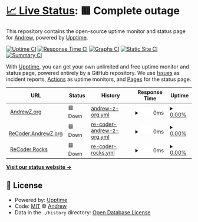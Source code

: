 # [📈 Live Status](https://upptime.recoder.rocks): <!--live status--> **🟥 Complete outage**

This repository contains the open-source uptime monitor and status page for [Andrew](http://recoder.andrewz.org/), powered by [Upptime](https://github.com/upptime/upptime).

[![Uptime CI](https://github.com/recoder/upptime/workflows/Uptime%20CI/badge.svg)](https://github.com/recoder/upptime/actions?query=workflow%3A%22Uptime+CI%22)
[![Response Time CI](https://github.com/recoder/upptime/workflows/Response%20Time%20CI/badge.svg)](https://github.com/recoder/upptime/actions?query=workflow%3A%22Response+Time+CI%22)
[![Graphs CI](https://github.com/recoder/upptime/workflows/Graphs%20CI/badge.svg)](https://github.com/recoder/upptime/actions?query=workflow%3A%22Graphs+CI%22)
[![Static Site CI](https://github.com/recoder/upptime/workflows/Static%20Site%20CI/badge.svg)](https://github.com/recoder/upptime/actions?query=workflow%3A%22Static+Site+CI%22)
[![Summary CI](https://github.com/recoder/upptime/workflows/Summary%20CI/badge.svg)](https://github.com/recoder/upptime/actions?query=workflow%3A%22Summary+CI%22)

With [Upptime](https://upptime.js.org), you can get your own unlimited and free uptime monitor and status page, powered entirely by a GitHub repository. We use [Issues](https://github.com/recoder/upptime/issues) as incident reports, [Actions](https://github.com/recoder/upptime/actions) as uptime monitors, and [Pages](https://upptime.recoder.rocks) for the status page.

<!--start: status pages-->
<!-- This summary is generated by Upptime (https://github.com/upptime/upptime) -->
<!-- Do not edit this manually, your changes will be overwritten -->
<!-- prettier-ignore -->
| URL | Status | History | Response Time | Uptime |
| --- | ------ | ------- | ------------- | ------ |
| <img alt="" src="https://icons.duckduckgo.com/ip3/andrewz.org.ico" height="13"> [AndrewZ.org](http://andrewz.org) | 🟥 Down | [andrew-z-org.yml](https://github.com/recoder/upptime/commits/HEAD/history/andrew-z-org.yml) | <details><summary><img alt="Response time graph" src="./graphs/andrew-z-org/response-time-week.png" height="20"> 0ms</summary><br><a href="https://upptime.recoder.rocks/history/andrew-z-org"><img alt="Response time 0" src="https://img.shields.io/endpoint?url=https%3A%2F%2Fraw.githubusercontent.com%2Frecoder%2Fupptime%2FHEAD%2Fapi%2Fandrew-z-org%2Fresponse-time.json"></a><br><a href="https://upptime.recoder.rocks/history/andrew-z-org"><img alt="24-hour response time 0" src="https://img.shields.io/endpoint?url=https%3A%2F%2Fraw.githubusercontent.com%2Frecoder%2Fupptime%2FHEAD%2Fapi%2Fandrew-z-org%2Fresponse-time-day.json"></a><br><a href="https://upptime.recoder.rocks/history/andrew-z-org"><img alt="7-day response time 0" src="https://img.shields.io/endpoint?url=https%3A%2F%2Fraw.githubusercontent.com%2Frecoder%2Fupptime%2FHEAD%2Fapi%2Fandrew-z-org%2Fresponse-time-week.json"></a><br><a href="https://upptime.recoder.rocks/history/andrew-z-org"><img alt="30-day response time 0" src="https://img.shields.io/endpoint?url=https%3A%2F%2Fraw.githubusercontent.com%2Frecoder%2Fupptime%2FHEAD%2Fapi%2Fandrew-z-org%2Fresponse-time-month.json"></a><br><a href="https://upptime.recoder.rocks/history/andrew-z-org"><img alt="1-year response time 0" src="https://img.shields.io/endpoint?url=https%3A%2F%2Fraw.githubusercontent.com%2Frecoder%2Fupptime%2FHEAD%2Fapi%2Fandrew-z-org%2Fresponse-time-year.json"></a></details> | <details><summary><a href="https://upptime.recoder.rocks/history/andrew-z-org">0.00%</a></summary><a href="https://upptime.recoder.rocks/history/andrew-z-org"><img alt="All-time uptime 0.00%" src="https://img.shields.io/endpoint?url=https%3A%2F%2Fraw.githubusercontent.com%2Frecoder%2Fupptime%2FHEAD%2Fapi%2Fandrew-z-org%2Fuptime.json"></a><br><a href="https://upptime.recoder.rocks/history/andrew-z-org"><img alt="24-hour uptime 0.00%" src="https://img.shields.io/endpoint?url=https%3A%2F%2Fraw.githubusercontent.com%2Frecoder%2Fupptime%2FHEAD%2Fapi%2Fandrew-z-org%2Fuptime-day.json"></a><br><a href="https://upptime.recoder.rocks/history/andrew-z-org"><img alt="7-day uptime 0.00%" src="https://img.shields.io/endpoint?url=https%3A%2F%2Fraw.githubusercontent.com%2Frecoder%2Fupptime%2FHEAD%2Fapi%2Fandrew-z-org%2Fuptime-week.json"></a><br><a href="https://upptime.recoder.rocks/history/andrew-z-org"><img alt="30-day uptime 7.96%" src="https://img.shields.io/endpoint?url=https%3A%2F%2Fraw.githubusercontent.com%2Frecoder%2Fupptime%2FHEAD%2Fapi%2Fandrew-z-org%2Fuptime-month.json"></a><br><a href="https://upptime.recoder.rocks/history/andrew-z-org"><img alt="1-year uptime 0.00%" src="https://img.shields.io/endpoint?url=https%3A%2F%2Fraw.githubusercontent.com%2Frecoder%2Fupptime%2FHEAD%2Fapi%2Fandrew-z-org%2Fuptime-year.json"></a></details>
| <img alt="" src="https://icons.duckduckgo.com/ip3/recoder.andrewz.org.ico" height="13"> [ReCoder.AndrewZ.org](https://recoder.andrewz.org) | 🟥 Down | [re-coder-andrew-z-org.yml](https://github.com/recoder/upptime/commits/HEAD/history/re-coder-andrew-z-org.yml) | <details><summary><img alt="Response time graph" src="./graphs/re-coder-andrew-z-org/response-time-week.png" height="20"> 0ms</summary><br><a href="https://upptime.recoder.rocks/history/re-coder-andrew-z-org"><img alt="Response time 0" src="https://img.shields.io/endpoint?url=https%3A%2F%2Fraw.githubusercontent.com%2Frecoder%2Fupptime%2FHEAD%2Fapi%2Fre-coder-andrew-z-org%2Fresponse-time.json"></a><br><a href="https://upptime.recoder.rocks/history/re-coder-andrew-z-org"><img alt="24-hour response time 0" src="https://img.shields.io/endpoint?url=https%3A%2F%2Fraw.githubusercontent.com%2Frecoder%2Fupptime%2FHEAD%2Fapi%2Fre-coder-andrew-z-org%2Fresponse-time-day.json"></a><br><a href="https://upptime.recoder.rocks/history/re-coder-andrew-z-org"><img alt="7-day response time 0" src="https://img.shields.io/endpoint?url=https%3A%2F%2Fraw.githubusercontent.com%2Frecoder%2Fupptime%2FHEAD%2Fapi%2Fre-coder-andrew-z-org%2Fresponse-time-week.json"></a><br><a href="https://upptime.recoder.rocks/history/re-coder-andrew-z-org"><img alt="30-day response time 0" src="https://img.shields.io/endpoint?url=https%3A%2F%2Fraw.githubusercontent.com%2Frecoder%2Fupptime%2FHEAD%2Fapi%2Fre-coder-andrew-z-org%2Fresponse-time-month.json"></a><br><a href="https://upptime.recoder.rocks/history/re-coder-andrew-z-org"><img alt="1-year response time 0" src="https://img.shields.io/endpoint?url=https%3A%2F%2Fraw.githubusercontent.com%2Frecoder%2Fupptime%2FHEAD%2Fapi%2Fre-coder-andrew-z-org%2Fresponse-time-year.json"></a></details> | <details><summary><a href="https://upptime.recoder.rocks/history/re-coder-andrew-z-org">0.00%</a></summary><a href="https://upptime.recoder.rocks/history/re-coder-andrew-z-org"><img alt="All-time uptime 0.00%" src="https://img.shields.io/endpoint?url=https%3A%2F%2Fraw.githubusercontent.com%2Frecoder%2Fupptime%2FHEAD%2Fapi%2Fre-coder-andrew-z-org%2Fuptime.json"></a><br><a href="https://upptime.recoder.rocks/history/re-coder-andrew-z-org"><img alt="24-hour uptime 0.00%" src="https://img.shields.io/endpoint?url=https%3A%2F%2Fraw.githubusercontent.com%2Frecoder%2Fupptime%2FHEAD%2Fapi%2Fre-coder-andrew-z-org%2Fuptime-day.json"></a><br><a href="https://upptime.recoder.rocks/history/re-coder-andrew-z-org"><img alt="7-day uptime 0.00%" src="https://img.shields.io/endpoint?url=https%3A%2F%2Fraw.githubusercontent.com%2Frecoder%2Fupptime%2FHEAD%2Fapi%2Fre-coder-andrew-z-org%2Fuptime-week.json"></a><br><a href="https://upptime.recoder.rocks/history/re-coder-andrew-z-org"><img alt="30-day uptime 7.96%" src="https://img.shields.io/endpoint?url=https%3A%2F%2Fraw.githubusercontent.com%2Frecoder%2Fupptime%2FHEAD%2Fapi%2Fre-coder-andrew-z-org%2Fuptime-month.json"></a><br><a href="https://upptime.recoder.rocks/history/re-coder-andrew-z-org"><img alt="1-year uptime 0.00%" src="https://img.shields.io/endpoint?url=https%3A%2F%2Fraw.githubusercontent.com%2Frecoder%2Fupptime%2FHEAD%2Fapi%2Fre-coder-andrew-z-org%2Fuptime-year.json"></a></details>
| <img alt="" src="https://icons.duckduckgo.com/ip3/recoder.rocks.ico" height="13"> [ReCoder.Rocks](https://recoder.rocks/) | 🟥 Down | [re-coder-rocks.yml](https://github.com/recoder/upptime/commits/HEAD/history/re-coder-rocks.yml) | <details><summary><img alt="Response time graph" src="./graphs/re-coder-rocks/response-time-week.png" height="20"> 0ms</summary><br><a href="https://upptime.recoder.rocks/history/re-coder-rocks"><img alt="Response time 0" src="https://img.shields.io/endpoint?url=https%3A%2F%2Fraw.githubusercontent.com%2Frecoder%2Fupptime%2FHEAD%2Fapi%2Fre-coder-rocks%2Fresponse-time.json"></a><br><a href="https://upptime.recoder.rocks/history/re-coder-rocks"><img alt="24-hour response time 0" src="https://img.shields.io/endpoint?url=https%3A%2F%2Fraw.githubusercontent.com%2Frecoder%2Fupptime%2FHEAD%2Fapi%2Fre-coder-rocks%2Fresponse-time-day.json"></a><br><a href="https://upptime.recoder.rocks/history/re-coder-rocks"><img alt="7-day response time 0" src="https://img.shields.io/endpoint?url=https%3A%2F%2Fraw.githubusercontent.com%2Frecoder%2Fupptime%2FHEAD%2Fapi%2Fre-coder-rocks%2Fresponse-time-week.json"></a><br><a href="https://upptime.recoder.rocks/history/re-coder-rocks"><img alt="30-day response time 0" src="https://img.shields.io/endpoint?url=https%3A%2F%2Fraw.githubusercontent.com%2Frecoder%2Fupptime%2FHEAD%2Fapi%2Fre-coder-rocks%2Fresponse-time-month.json"></a><br><a href="https://upptime.recoder.rocks/history/re-coder-rocks"><img alt="1-year response time 0" src="https://img.shields.io/endpoint?url=https%3A%2F%2Fraw.githubusercontent.com%2Frecoder%2Fupptime%2FHEAD%2Fapi%2Fre-coder-rocks%2Fresponse-time-year.json"></a></details> | <details><summary><a href="https://upptime.recoder.rocks/history/re-coder-rocks">0.00%</a></summary><a href="https://upptime.recoder.rocks/history/re-coder-rocks"><img alt="All-time uptime 0.00%" src="https://img.shields.io/endpoint?url=https%3A%2F%2Fraw.githubusercontent.com%2Frecoder%2Fupptime%2FHEAD%2Fapi%2Fre-coder-rocks%2Fuptime.json"></a><br><a href="https://upptime.recoder.rocks/history/re-coder-rocks"><img alt="24-hour uptime 0.00%" src="https://img.shields.io/endpoint?url=https%3A%2F%2Fraw.githubusercontent.com%2Frecoder%2Fupptime%2FHEAD%2Fapi%2Fre-coder-rocks%2Fuptime-day.json"></a><br><a href="https://upptime.recoder.rocks/history/re-coder-rocks"><img alt="7-day uptime 0.00%" src="https://img.shields.io/endpoint?url=https%3A%2F%2Fraw.githubusercontent.com%2Frecoder%2Fupptime%2FHEAD%2Fapi%2Fre-coder-rocks%2Fuptime-week.json"></a><br><a href="https://upptime.recoder.rocks/history/re-coder-rocks"><img alt="30-day uptime 7.96%" src="https://img.shields.io/endpoint?url=https%3A%2F%2Fraw.githubusercontent.com%2Frecoder%2Fupptime%2FHEAD%2Fapi%2Fre-coder-rocks%2Fuptime-month.json"></a><br><a href="https://upptime.recoder.rocks/history/re-coder-rocks"><img alt="1-year uptime 0.00%" src="https://img.shields.io/endpoint?url=https%3A%2F%2Fraw.githubusercontent.com%2Frecoder%2Fupptime%2FHEAD%2Fapi%2Fre-coder-rocks%2Fuptime-year.json"></a></details>

<!--end: status pages-->

[**Visit our status website →**](https://upptime.recoder.rocks)

## 📄 License

- Powered by: [Upptime](https://github.com/upptime/upptime)
- Code: [MIT](./LICENSE) © [Andrew](http://recoder.andrewz.org/)
- Data in the `./history` directory: [Open Database License](https://opendatacommons.org/licenses/odbl/1-0/)
